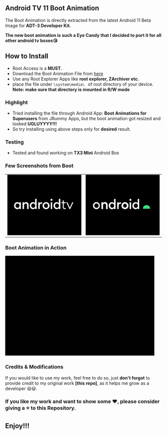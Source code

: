 ## Android TV 11 Boot Animation

<p>The Boot Animation is directly extracted from the latest Android 11 Beta Image for <b>ADT-3 Developer Kit.</b><br>

<b>The new boot animation is such a Eye Candy that I decided to port it for all other android tv boxes😘</b>
</p>


## How to Install

* Root Access is a <b> MUST. </b>
* Download the Boot Animation File from <a href="https://github.com/khurramrizvi/atv11_bootanimation/blob/master/Working%20and%20Tested/bootanimation.zip">here</a>
* Use any Root Explorer Apps like <b>root explorer, ZArchiver etc.</b>
* place the file under ```\system\media\ ``` of root directory of your device. <br>
<b>Note: make sure that directory is mounted in R/W mode</b>

### Highlight
* Tried installing the file through Android App: <b> Boot Animations for Superusers</b> from JRummy Apps, but the boot animation got resized and looked <b>UGLUYYYY!!!</b>
* So try installing using above steps only for <b>desired</b> result.

### Testing
* Tested and found working on <b>TX3 Mini</b> Android Box

### Few Screenshots from Boot  

<table>
<tr>
<td><img src =img/00000.png></td>
<td><img src =img/00053.png></td>
</tr>
</table>

### Boot Animation in Action

<img src=gif/atv11-fast.gif width=480 height=320>

### Credits & Modifications
If you would like to use my work, feel free to do so, just <b>don't forgot</b> to provide credit to my original work <b>[this repo]</b>, as it helps me grow as a developer 😃😃.

### If you like my work and want to show some ❤️, please consider giving a ⭐️ to this Repository.

## Enjoy!!!

